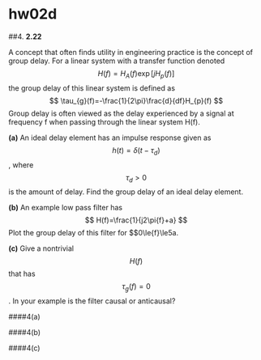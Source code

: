 # hw02d

##4.
**2.22**

A concept that often finds utility in engineering practice is the concept of group delay. For a linear system with a transfer function denoted
$$
H(f)=H_{A}(f)\exp{\left[jH_{p}(f)\right]}
$$
the group delay of this linear system is defined as
$$
\tau_{g}(f)=-\frac{1}{2\pi}\frac{d}{df}H_{p}(f)
$$
Group delay is often viewed as the delay experienced by a signal at frequency f when passing through the linear system H(f).

**(a)** An ideal delay element has an impulse response given as $$h(t)=\delta(t-\tau_d)$$, where $$\tau_d>0$$ is the amount of delay.  Find the group delay of an ideal delay element.

**(b)** An example low pass filter has
$$
H(f)=\frac{1}{j2\pi{f}+a}
$$
Plot the group delay of this filter for $$0\le{f}\le5a.

**(c)** Give a nontrivial $$H(f)$$ that has $$\tau_g(f)=0$$.  In your example is the filter causal or anticausal?

####4(a)


####4(b)


####4(c)

